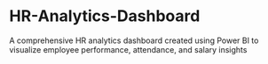 # HR-Analytics-Dashboard
A comprehensive HR analytics dashboard created using Power BI to visualize employee performance, attendance, and salary insights
